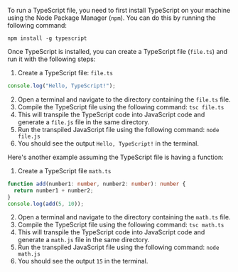 To run a TypeScript file, you need to first install TypeScript on your machine using the Node Package Manager (`npm`). You can do this by running the following command:

`npm install -g typescript`

Once TypeScript is installed, you can create a TypeScript file (`file.ts`) and run it with the following steps:

1. Create a TypeScript file: `file.ts`
```typescript
console.log("Hello, TypeScript!");
```

2. Open a terminal and navigate to the directory containing the `file.ts` file.
3. Compile the TypeScript file using the following command: `tsc file.ts`
4. This will transpile the TypeScript code into JavaScript code and generate a `file.js` file in the same directory.
5. Run the transpiled JavaScript file using the following command: `node file.js`
6. You should see the output `Hello, TypeScript!` in the terminal.

Here's another example assuming the TypeScript file is having a function:

1. Create a TypeScript file `math.ts`
```typescript
function add(number1: number, number2: number): number {
  return number1 + number2;
}
console.log(add(5, 10));
```

2. Open a terminal and navigate to the directory containing the `math.ts` file.
3. Compile the TypeScript file using the following command: `tsc math.ts`
4. This will transpile the TypeScript code into JavaScript code and generate a `math.js` file in the same directory.
6. Run the transpiled JavaScript file using the following command: `node math.js`
7. You should see the output `15` in the terminal.